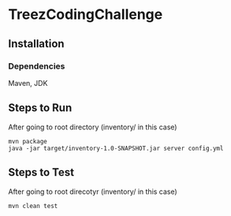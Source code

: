 # TreezCodingChallenge

## Installation

### Dependencies
Maven, JDK

## Steps to Run
After going to root directory (inventory/ in this case)
```
mvn package
java -jar target/inventory-1.0-SNAPSHOT.jar server config.yml
```

## Steps to Test
After going to root direcotyr (inventory/ in this case)
```
mvn clean test
```
